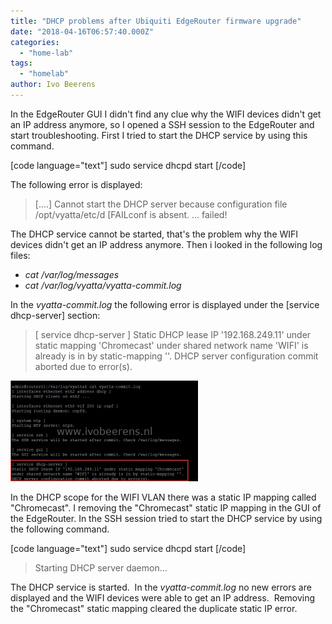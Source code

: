 ```yaml
---
title: "DHCP problems after Ubiquiti EdgeRouter firmware upgrade"
date: "2018-04-16T06:57:40.000Z"
categories: 
  - "home-lab"
tags: 
  - "homelab"
author: Ivo Beerens
---
```


In the EdgeRouter GUI I didn't find any clue why the WIFI devices didn't get an IP address anymore, so I opened a SSH session to the EdgeRouter and start troubleshooting. First I tried to start the DHCP service by using this command.

\[code language="text"\] sudo service dhcpd start \[/code\]

The following error is displayed:

> \[....\] Cannot start the DHCP server because configuration file /opt/vyatta/etc/d \[FAILconf is absent. ... failed!

The DHCP service cannot be started, that's the problem why the WIFI devices didn't get an IP address anymore. Then i looked in the following log files:

- _cat /var/log/messages_
- _cat /var/log/vyatta/vyatta-commit.log_

In the _vyatta-commit.log_ the following error is displayed under the \[service dhcp-server\] section:

> \[ service dhcp-server \] Static DHCP lease IP '192.168.249.11' under static mapping 'Chromecast' under shared network name 'WIFI' is already is in by static-mapping ''. DHCP server configuration commit aborted due to error(s).

[![](images/UBNT-300x161.png)](images/UBNT.png)

In the DHCP scope for the WIFI VLAN there was a static IP mapping called "Chromecast". I removing the "Chromecast" static IP mapping in the GUI of the EdgeRouter. In the SSH session tried to start the DHCP service by using the following command.

\[code language="text"\] sudo service dhcpd start \[/code\]

> Starting DHCP server daemon...

The DHCP service is started.  In the _vyatta-commit.log_ no new errors are displayed and the WIFI devices were able to get an IP address.  Removing the "Chromecast" static mapping cleared the duplicate static IP error.



